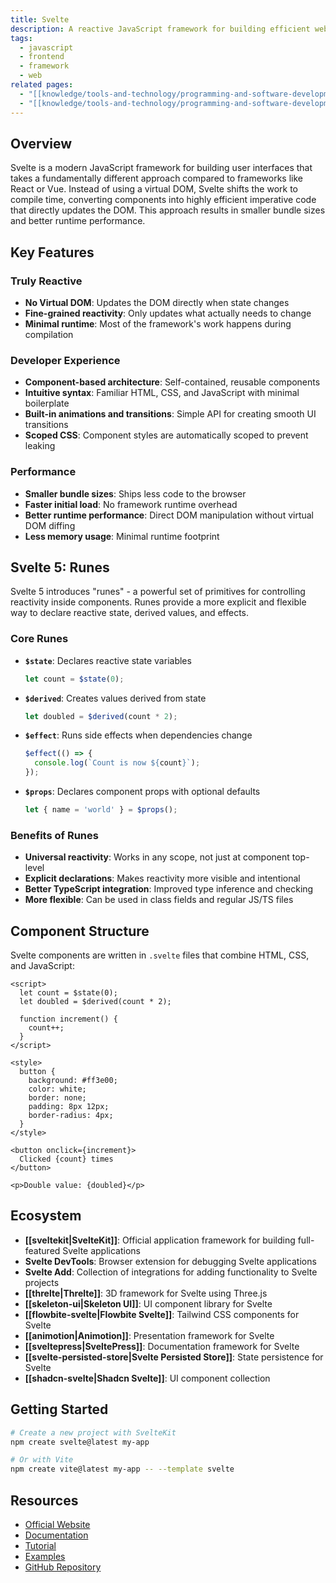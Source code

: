 ```yaml
---
title: Svelte
description: A reactive JavaScript framework for building efficient web applications with a revolutionary approach to UI development
tags:
  - javascript
  - frontend
  - framework
  - web
related pages:
  - "[[knowledge/tools-and-technology/programming-and-software-development/languages/javascript/svelte/sveltekit|SvelteKit]]"
  - "[[knowledge/tools-and-technology/programming-and-software-development/languages/javascript/svelte/threlte|Threlte]]"
---
```


## Overview

Svelte is a modern JavaScript framework for building user interfaces that takes a fundamentally different approach compared to frameworks like React or Vue. Instead of using a virtual DOM, Svelte shifts the work to compile time, converting components into highly efficient imperative code that directly updates the DOM. This approach results in smaller bundle sizes and better runtime performance.

## Key Features

### Truly Reactive

- **No Virtual DOM**: Updates the DOM directly when state changes
- **Fine-grained reactivity**: Only updates what actually needs to change
- **Minimal runtime**: Most of the framework's work happens during compilation

### Developer Experience

- **Component-based architecture**: Self-contained, reusable components
- **Intuitive syntax**: Familiar HTML, CSS, and JavaScript with minimal boilerplate
- **Built-in animations and transitions**: Simple API for creating smooth UI transitions
- **Scoped CSS**: Component styles are automatically scoped to prevent leaking

### Performance

- **Smaller bundle sizes**: Ships less code to the browser
- **Faster initial load**: No framework runtime overhead
- **Better runtime performance**: Direct DOM manipulation without virtual DOM diffing
- **Less memory usage**: Minimal runtime footprint

## Svelte 5: Runes

Svelte 5 introduces "runes" - a powerful set of primitives for controlling reactivity inside components. Runes provide a more explicit and flexible way to declare reactive state, derived values, and effects.

### Core Runes

- **`$state`**: Declares reactive state variables

  ```js
  let count = $state(0);
  ```

- **`$derived`**: Creates values derived from state

  ```js
  let doubled = $derived(count * 2);
  ```

- **`$effect`**: Runs side effects when dependencies change

  ```js
  $effect(() => {
    console.log(`Count is now ${count}`);
  });
  ```

- **`$props`**: Declares component props with optional defaults

  ```js
  let { name = 'world' } = $props();
  ```

### Benefits of Runes

- **Universal reactivity**: Works in any scope, not just at component top-level
- **Explicit declarations**: Makes reactivity more visible and intentional
- **Better TypeScript integration**: Improved type inference and checking
- **More flexible**: Can be used in class fields and regular JS/TS files

## Component Structure

Svelte components are written in `.svelte` files that combine HTML, CSS, and JavaScript:

```svelte
<script>
  let count = $state(0);
  let doubled = $derived(count * 2);
  
  function increment() {
    count++;
  }
</script>

<style>
  button {
    background: #ff3e00;
    color: white;
    border: none;
    padding: 8px 12px;
    border-radius: 4px;
  }
</style>

<button onclick={increment}>
  Clicked {count} times
</button>

<p>Double value: {doubled}</p>
```

## Ecosystem

- **[[sveltekit|SvelteKit]]**: Official application framework for building full-featured Svelte applications
- **Svelte DevTools**: Browser extension for debugging Svelte applications
- **Svelte Add**: Collection of integrations for adding functionality to Svelte projects
- **[[threlte|Threlte]]**: 3D framework for Svelte using Three.js
- **[[skeleton-ui|Skeleton UI]]**: UI component library for Svelte
- **[[flowbite-svelte|Flowbite Svelte]]**: Tailwind CSS components for Svelte
- **[[animotion|Animotion]]**: Presentation framework for Svelte
- **[[sveltepress|SveltePress]]**: Documentation framework for Svelte
- **[[svelte-persisted-store|Svelte Persisted Store]]**: State persistence for Svelte
- **[[shadcn-svelte|Shadcn Svelte]]**: UI component collection

## Getting Started

```bash
# Create a new project with SvelteKit
npm create svelte@latest my-app

# Or with Vite
npm create vite@latest my-app -- --template svelte
```

## Resources

- [Official Website](https://svelte.dev/)
- [Documentation](https://svelte.dev/docs)
- [Tutorial](https://svelte.dev/tutorial)
- [Examples](https://svelte.dev/examples)
- [GitHub Repository](https://github.com/sveltejs/svelte)
